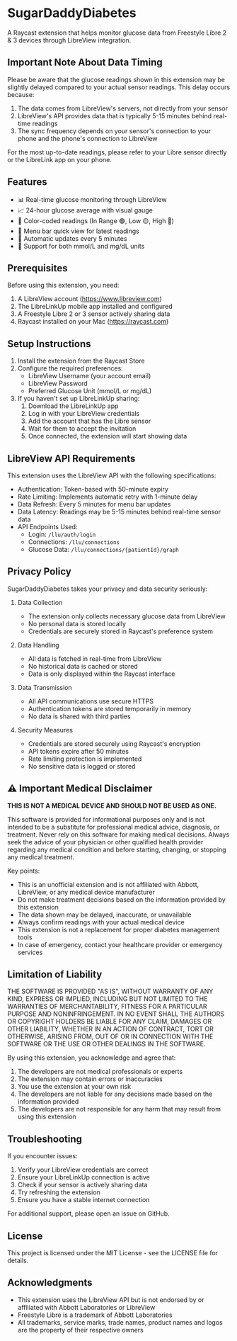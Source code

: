 # SugarDaddyDiabetes

A Raycast extension that helps monitor glucose data from Freestyle Libre 2 & 3 devices through LibreView integration.

## Important Note About Data Timing

Please be aware that the glucose readings shown in this extension may be slightly delayed compared to your actual sensor readings. This delay occurs because:

1. The data comes from LibreView's servers, not directly from your sensor
2. LibreView's API provides data that is typically 5-15 minutes behind real-time readings
3. The sync frequency depends on your sensor's connection to your phone and the phone's connection to LibreView

For the most up-to-date readings, please refer to your Libre sensor directly or the LibreLink app on your phone.

## Features

- 📊 Real-time glucose monitoring through LibreView
- 📈 24-hour glucose average with visual gauge
- 🎯 Color-coded readings (In Range 🟢, Low 🟡, High 🔴)
- 🔔 Menu bar quick view for latest readings
- 🔄 Automatic updates every 5 minutes
- 📱 Support for both mmol/L and mg/dL units

## Prerequisites

Before using this extension, you need:

1. A LibreView account (https://www.libreview.com)
2. The LibreLinkUp mobile app installed and configured
3. A Freestyle Libre 2 or 3 sensor actively sharing data
4. Raycast installed on your Mac (https://raycast.com)

## Setup Instructions

1. Install the extension from the Raycast Store
2. Configure the required preferences:
   - LibreView Username (your account email)
   - LibreView Password
   - Preferred Glucose Unit (mmol/L or mg/dL)
3. If you haven't set up LibreLinkUp sharing:
   1. Download the LibreLinkUp app
   2. Log in with your LibreView credentials
   3. Add the account that has the Libre sensor
   4. Wait for them to accept the invitation
   5. Once connected, the extension will start showing data

## LibreView API Requirements

This extension uses the LibreView API with the following specifications:

- Authentication: Token-based with 50-minute expiry
- Rate Limiting: Implements automatic retry with 1-minute delay
- Data Refresh: Every 5 minutes for menu bar updates
- Data Latency: Readings may be 5-15 minutes behind real-time sensor data
- API Endpoints Used:
  - Login: `/llu/auth/login`
  - Connections: `/llu/connections`
  - Glucose Data: `/llu/connections/{patientId}/graph`

## Privacy Policy

SugarDaddyDiabetes takes your privacy and data security seriously:

1. Data Collection
   - The extension only collects necessary glucose data from LibreView
   - No personal data is stored locally
   - Credentials are securely stored in Raycast's preference system

2. Data Handling
   - All data is fetched in real-time from LibreView
   - No historical data is cached or stored
   - Data is only displayed within the Raycast interface

3. Data Transmission
   - All API communications use secure HTTPS
   - Authentication tokens are stored temporarily in memory
   - No data is shared with third parties

4. Security Measures
   - Credentials are stored securely using Raycast's encryption
   - API tokens expire after 50 minutes
   - Rate limiting protection is implemented
   - No sensitive data is logged or stored

## ⚠️ Important Medical Disclaimer

**THIS IS NOT A MEDICAL DEVICE AND SHOULD NOT BE USED AS ONE.**

This software is provided for informational purposes only and is not intended to be a substitute for professional medical advice, diagnosis, or treatment. Never rely on this software for making medical decisions. Always seek the advice of your physician or other qualified health provider regarding any medical condition and before starting, changing, or stopping any medical treatment.

Key points:
- This is an unofficial extension and is not affiliated with Abbott, LibreView, or any medical device manufacturer
- Do not make treatment decisions based on the information provided by this extension
- The data shown may be delayed, inaccurate, or unavailable
- Always confirm readings with your actual medical device
- This extension is not a replacement for proper diabetes management tools
- In case of emergency, contact your healthcare provider or emergency services

## Limitation of Liability

THE SOFTWARE IS PROVIDED "AS IS", WITHOUT WARRANTY OF ANY KIND, EXPRESS OR IMPLIED, INCLUDING BUT NOT LIMITED TO THE WARRANTIES OF MERCHANTABILITY, FITNESS FOR A PARTICULAR PURPOSE AND NONINFRINGEMENT. IN NO EVENT SHALL THE AUTHORS OR COPYRIGHT HOLDERS BE LIABLE FOR ANY CLAIM, DAMAGES OR OTHER LIABILITY, WHETHER IN AN ACTION OF CONTRACT, TORT OR OTHERWISE, ARISING FROM, OUT OF OR IN CONNECTION WITH THE SOFTWARE OR THE USE OR OTHER DEALINGS IN THE SOFTWARE.

By using this extension, you acknowledge and agree that:
1. The developers are not medical professionals or experts
2. The extension may contain errors or inaccuracies
3. You use the extension at your own risk
4. The developers are not liable for any decisions made based on the information provided
5. The developers are not responsible for any harm that may result from using this extension

## Troubleshooting

If you encounter issues:

1. Verify your LibreView credentials are correct
2. Ensure your LibreLinkUp connection is active
3. Check if your sensor is actively sharing data
4. Try refreshing the extension
5. Ensure you have a stable internet connection

For additional support, please open an issue on GitHub.

## License

This project is licensed under the MIT License - see the LICENSE file for details.

## Acknowledgments

- This extension uses the LibreView API but is not endorsed by or affiliated with Abbott Laboratories or LibreView
- Freestyle Libre is a trademark of Abbott Laboratories
- All trademarks, service marks, trade names, product names and logos are the property of their respective owners